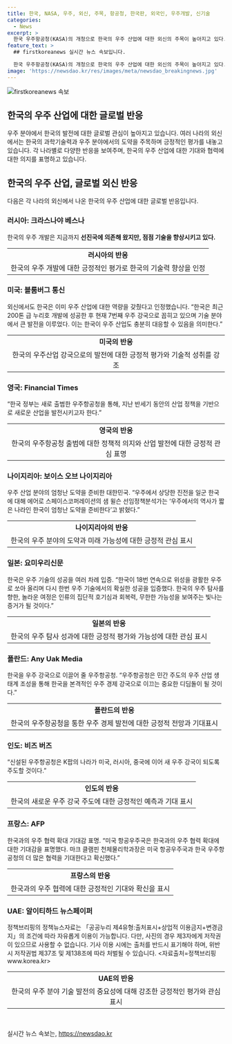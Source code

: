 ```yaml
---
title: 한국, NASA, 우주, 외신, 주목, 항공청, 한국판, 외국인, 우주개발, 신기술
categories:
  - News
excerpt: >
  한국 우주항공청(KASA)의 개청으로 한국의 우주 산업에 대한 외신의 주목이 높아지고 있다. 한국은 우주 분야에서의 엄청난 도약을 준비하며, 이미 우주 산업에 대한 역량을 갖추고 있다는 평가를 받고 있다. 신설된 우주항공청이 한국을 본격적인 우주 경제 강국으로 이끌 것으로 기대되며, 미국을 비롯한 여러 나라와의 우주 협력이 늘어날 것으로 예상된다. 한국의 우주 기술 발전은 세계적으로 중요하게 여겨지고 있으며, 한국의 경험은 다른 나라들에게도 중요한 교훈으로 작용할 것으로 전망된다.
feature_text: >
  ## firstkoreanews 실시간 뉴스 속보입니다.

  한국 우주항공청(KASA)의 개청으로 한국의 우주 산업에 대한 외신의 주목이 높아지고 있다. 한국은 우주 분야에서의 엄청난 도약을 준비하며, 이미 우주 산업에 대한 역량을 갖추고 있다는 평가를 받고 있다. 신설된 우주항공청이 한국을 본격적인 우주 경제 강국으로 이끌 것으로 기대되며, 미국을 비롯한 여러 나라와의 우주 협력이 늘어날 것으로 예상된다. 한국의 우주 기술 발전은 세계적으로 중요하게 여겨지고 있으며, 한국의 경험은 다른 나라들에게도 중요한 교훈으로 작용할 것으로 전망된다.
image: 'https://newsdao.kr/res/images/meta/newsdao_breakingnews.jpg'
---
```


<p><img src="https://newsdao.kr/res/images/meta/newsdao_breakingnews.jpg" alt="firstkoreanews 속보" /></p>

<h2 data-ke-size="size26">한국의 우주 산업에 대한 글로벌 반응</h2>

<p>우주 분야에서 한국의 발전에 대한 글로벌 관심이 높아지고 있습니다. 여러 나라의 외신에서는 한국의 과학기술력과 우주 분야에서의 도약을 주목하며 긍정적인 평가를 내놓고 있습니다. 각 나라별로 다양한 반응을 보여주며, 한국의 우주 산업에 대한 기대와 협력에 대한 의지를 표명하고 있습니다.</p>

<h2 data-ke-size="size24">한국의 우주 산업, 글로벌 외신 반응</h2>

<p data-ke-size="size16">다음은 각 나라의 외신에서 나온 한국의 우주 산업에 대한 글로벌 반응입니다.</p>

<h3><b>러시아: 크라스나야 베스나</b></h3>

<p data-ke-size="size16">한국의 우주 개발은 지금까지 <b>선진국에 의존해 왔지만, 점점 기술을 향상시키고 있다.</b></p>

<table>
    <tr>
        <td style="text-align: center; height: 17px;"><b>러시아의 반응</b></td>
    </tr>
    <tr>
        <td style="text-align: center; height: 17px;">한국의 우주 개발에 대한 긍정적인 평가로 한국의 기술력 향상을 인정</td>
    </tr>
</table>

<h3><b>미국: 블룸버그 통신</b></h3>

<p data-ke-size="size16">외신에서도 한국은 이미 우주 산업에 대한 역량을 갖췄다고 인정했습니다. “한국은 최근 200톤 급 누리호 개발에 성공한 후 현재 7번째 우주 강국으로 꼽히고 있으며 기술 분야에서 큰 발전을 이루었다. 이는 한국이 우주 산업도 충분히 대응할 수 있음을 의미한다.”</p>

<table>
    <tr>
        <td style="text-align: center; height: 17px;"><b>미국의 반응</b></td>
    </tr>
    <tr>
        <td style="text-align: center; height: 17px;">한국의 우주산업 강국으로의 발전에 대한 긍정적 평가와 기술적 성취를 강조</td>
    </tr>
</table>

<h3><b>영국: Financial Times</b></h3>

<p data-ke-size="size16">“한국 정부는 새로 출범한 우주항공청을 통해, 지난 반세기 동안의 산업 정책을 기반으로 새로운 산업을 발전시키고자 한다.”</p>

<table>
    <tr>
        <td style="text-align: center; height: 17px;"><b>영국의 반응</b></td>
    </tr>
    <tr>
        <td style="text-align: center; height: 17px;">한국의 우주항공청 출범에 대한 정책적 의지와 산업 발전에 대한 긍정적 관심 표명</td>
    </tr>
</table>

<h3><b>나이지리아: 보이스 오브 나이지리아</b></h3>

<p data-ke-size="size16">우주 산업 분야의 엄청난 도약을 준비한 대한민국. “우주에서 상당한 진전을 일군 한국에 대해 에어로 스페이스코퍼레이션의 샘 윌슨 선임정책분석가는 ‘우주에서의 역사가 짧은 나라인 한국이 엄청난 도약을 준비한다’고 밝혔다.”</p>

<table>
    <tr>
        <td style="text-align: center; height: 17px;"><b>나이지리아의 반응</b></td>
    </tr>
    <tr>
        <td style="text-align: center; height: 17px;">한국의 우주 분야의 도약과 미래 가능성에 대한 긍정적 관심 표시</td>
    </tr>
</table>

<h3><b>일본: 요미우리신문</b></h3>

<p data-ke-size="size16">한국은 우주 기술의 성공을 여러 차례 입증. “한국이 18번 연속으로 위성을 광활한 우주로 쏘아 올리며 다시 한번 우주 기술에서의 확실한 성공을 입증했다. 한국의 우주 탐사를 향한, 놀라운 여정은 인류의 집단적 호기심과 회복력, 무한한 가능성을 보여주는 빛나는 증거가 될 것이다.”</p>

<table>
    <tr>
        <td style="text-align: center; height: 17px;"><b>일본의 반응</b></td>
    </tr>
    <tr>
        <td style="text-align: center; height: 17px;">한국의 우주 탐사 성과에 대한 긍정적 평가와 가능성에 대한 관심 표시</td>
    </tr>
</table>

<h3><b>폴란드: Any Uak Media</b></h3>

<p data-ke-size="size16">한국을 우주 강국으로 이끌어 줄 우주항공청. “우주항공청은 민간 주도의 우주 산업 생태계 조성을 통해 한국을 본격적인 우주 경제 강국으로 이끄는 중요한 디딤돌이 될 것이다.”</p>

<table>
    <tr>
        <td style="text-align: center; height: 17px;"><b>폴란드의 반응</b></td>
    </tr>
    <tr>
        <td style="text-align: center; height: 17px;">한국의 우주항공청을 통한 우주 경제 발전에 대한 긍정적 전망과 기대표시</td>
    </tr>
</table>

<h3><b>인도: 비즈 버즈</b></h3>

<p data-ke-size="size16">“신설된 우주항공청은 K팝의 나라가 미국, 러시아, 중국에 이어 새 우주 강국이 되도록 주도할 것이다.”</p>

<table>
    <tr>
        <td style="text-align: center; height: 17px;"><b>인도의 반응</b></td>
    </tr>
    <tr>
        <td style="text-align: center; height: 17px;">한국의 새로운 우주 강국 주도에 대한 긍정적인 예측과 기대 표시</td>
    </tr>
</table>

<h3><b>프랑스: AFP</b></h3>

<p data-ke-size="size16">한국과의 우주 협력 확대 기대감 표명. “미국 항공우주국은 한국과의 우주 협력 확대에 대한 기대감을 표명했다. 마크 클램핀 천체물리학과장은 미국 항공우주국과 한국 우주항공청의 더 많은 협력을 기대한다고 확신했다.”</p>

<table>
    <tr>
        <td style="text-align: center; height: 17px;"><b>프랑스의 반응</b></td>
    </tr>
    <tr>
        <td style="text-align: center; height: 17px;">한국과의 우주 협력에 대한 긍정적인 기대와 확신을 표시</td>
    </tr>
</table>

<h3><b>UAE: 알이티하드 뉴스페이퍼</b></h3>

<p data-ke-size="size16">정책브리핑의 정책뉴스자료는 「공공누리 제4유형:출처표시+상업적 이용금지+변경금지」의 조건에 따라 자유롭게 이용이 가능합니다. 다만, 사진의 경우 제3자에게 저작권이 있으므로 사용할 수 없습니다. 기사 이용 시에는 출처를 반드시 표기해야 하며, 위반 시 저작권법 제37조 및 제138조에 따라 처벌될 수 있습니다. <자료출처=정책브리핑 www.korea.kr></p>

<table>
    <tr>
        <td style="text-align: center; height: 17px;"><b>UAE의 반응</b></td>
    </tr>
    <tr>
        <td style="text-align: center; height: 17px;">한국의 우주 분야 기술 발전의 중요성에 대해 강조한 긍정적인 평가와 관심 표시</td>
    </tr>
</table>

<p data-ke-size="size16">&nbsp;</p>
실시간 뉴스 속보는, <a href="https://newsdao.kr" rel="dofollow">https://newsdao.kr</a>



